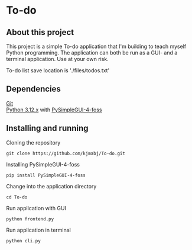 # To-do

## About this project
This project is a simple To-do application that I'm building to teach myself Python programming. The application can
both be run as a GUI- and a terminal application. Use at your own risk.

To-do list save location is './files/todos.txt'

## Dependencies

[Git](https://git-scm.com/)  
[Python 3.12.x](https://www.python.org/) with [PySimpleGUI-4-foss](https://pypi.org/project/PySimpleGUI-4-foss/)
## Installing and running
Cloning the repository
```
git clone https://github.com/kjmabj/To-do.git
```
Installing PySimpleGUI-4-foss
```
pip install PySimpleGUI-4-foss
```
Change into the application directory
```
cd To-do
```
Run application with GUI
```
python frontend.py
```
Run application in terminal
```
python cli.py
```